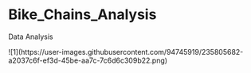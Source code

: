 # Bike_Chains_Analysis
Data Analysis
</center>![1](https://user-images.githubusercontent.com/94745919/235805682-a2037c6f-ef3d-45be-aa7c-7c6d6c309b22.png)
